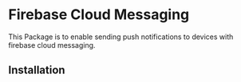 Firebase Cloud Messaging
=========

This Package is to enable sending push notifications to devices with firebase cloud messaging.

Installation
----

